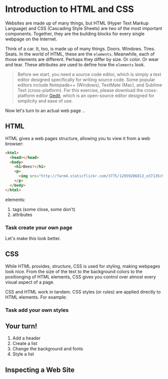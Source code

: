 # Introduction to HTML and CSS

Websites are made up of many things, but HTML (Hyper Text Markup Language) and CSS (Cascading Style Sheets) are two of the most important components. Together, they are the building blocks for every single webpage on the Internet.

Think of a car. It, too, is made up of many things. Doors. Windows. Tires. Seats. In the world of HTML, these are the `elements`. Meanwhile, each of those elements are different. Perhaps they differ by size. Or color. Or wear and tear. These attributes are used to define how the `elements` look.

> Before we start, you need a source code editor, which is simply a text editor designed specifically for writing source code. Some popular editors include Notepade++ (Windows), TextMate (Mac), and Sublime Text (cross-platform). For this exercise, please download the cross-platform editor [Gedit](https://wiki.gnome.org/Apps/Gedit#Download), which is an open-source editor designed for simplicity and ease of use.



Now let's turn to an actual web page ..

## HTML

HTML gives a web pages structure, allowing you to view it from a web browser:

```html
<html>
  <head></head>
  <body>
    <h1>Bees!</h1>
    <p>
      <img src="http://farm4.staticflickr.com/3775/12059206813_e37135c9cf_z.jpg"/>
    </p>
  </body>
</html>
```

elements:
1. tags (some close, some don't)
2. attributes

### Task create your own page

Let's make this look better.

## CSS

While HTML provides, structure, CSS is used for styling, making webpages look nice. From the size of the text to the background colors to the positionging of HTML elements, CSS gives you control over almost every visual aspect of a page.


CSS and HTML work in tandem. CSS styles (or rules) are applied directly to HTML elements. For example:

### Task add your own styles



## Your turn!

1. Add a header
2. Create a list
3. Change the background and fonts
4. Style a list


## Inspecting a Web Site

